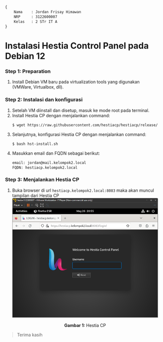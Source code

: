 ```
{
    Nama    : Jordan Frisay Himawan
    NRP     : 3122600007
    Kelas   : 2 STr IT A
}
```

# Instalasi Hestia Control Panel pada Debian 12

### Step 1: Preparation
1. Install Debian VM baru pada virtualization tools yang digunakan (VMWare, Virtualbox, dll).

### Step 2: Instalasi dan konfigurasi
1. Setelah VM diinstall dan disetup, masuk ke mode root pada terminal. 
2. Install Hestia CP dengan menjalankan command:
   ```bash
   $ wget https://raw.githubusercontent.com/hestiacp/hestiacp/release/install/hst-install.sh
   ```
3. Selanjutnya, konfigurasi Hestia CP dengan menjalankan command:
    ```bash
    $ bash hst-install.sh
    ```
4. Masukkan email dan FQDN sebagai berikut:
    ```
    email: jordan@mail.kelompok2.local
    FQDN: hestiacp.kelompok2.local
    ```

### Step 3: Menjalankan Hestia CP
1. Buka browser di url `hestiacp.kelompok2.local:8083` maka akan muncul tampilan dari Hestia CP
    <div align="center">
        <img src="./assets/1.png">
        <p><strong>Gambar 1:</strong> Hestia CP</p>
    </div>

> Terima kasih